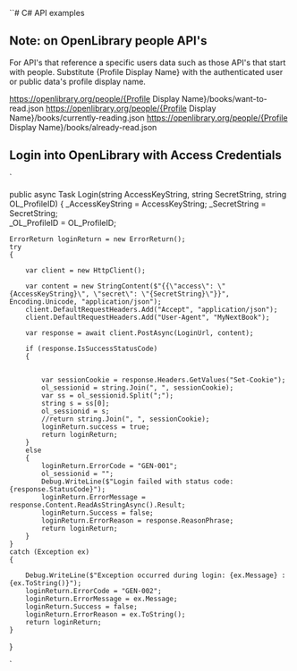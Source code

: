 ``# C# API examples

## Note: on OpenLibrary people API's
For API's that reference a specific users data such as those API's that start with people.  Substitute {Profile Display Name} with the authenticated user or public data's profile display name.

https://openlibrary.org/people/{Profile Display Name}/books/want-to-read.json
https://openlibrary.org/people/{Profile Display Name}/books/currently-reading.json
https://openlibrary.org/people/{Profile Display Name}/books/already-read.json

## Login into OpenLibrary with Access Credentials

`

public async Task<ErrorReturn> Login(string AccessKeyString, string SecretString, string OL_ProfileID)
{
    _AccessKeyString = AccessKeyString;
    _SecretString = SecretString;   
    _OL_ProfileID = OL_ProfileID;

    ErrorReturn loginReturn = new ErrorReturn();
    try
    {
       
        var client = new HttpClient();
       
        var content = new StringContent($"{{\"access\": \"{AccessKeyString}\", \"secret\": \"{SecretString}\"}}", Encoding.Unicode, "application/json");
        client.DefaultRequestHeaders.Add("Accept", "application/json");
        client.DefaultRequestHeaders.Add("User-Agent", "MyNextBook");
       
        var response = await client.PostAsync(LoginUrl, content);

        if (response.IsSuccessStatusCode)
        {
       

            var sessionCookie = response.Headers.GetValues("Set-Cookie");
            ol_sessionid = string.Join(", ", sessionCookie);
            var ss = ol_sessionid.Split(";");
            string s = ss[0];
            ol_sessionid = s;
            //return string.Join(", ", sessionCookie);
            loginReturn.success = true;
            return loginReturn;
        }
        else
        {
            loginReturn.ErrorCode = "GEN-001";
            ol_sessionid = "";
            Debug.WriteLine($"Login failed with status code: {response.StatusCode}");
            loginReturn.ErrorMessage = response.Content.ReadAsStringAsync().Result;
            loginReturn.Success = false;
            loginReturn.ErrorReason = response.ReasonPhrase;
            return loginReturn;
        }
    }
    catch (Exception ex)
    {

        Debug.WriteLine($"Exception occurred during login: {ex.Message} : {ex.ToString()}");
        loginReturn.ErrorCode = "GEN-002";
        loginReturn.ErrorMessage = ex.Message;
        loginReturn.Success = false;
        loginReturn.ErrorReason = ex.ToString();
        return loginReturn;
    }
}


`